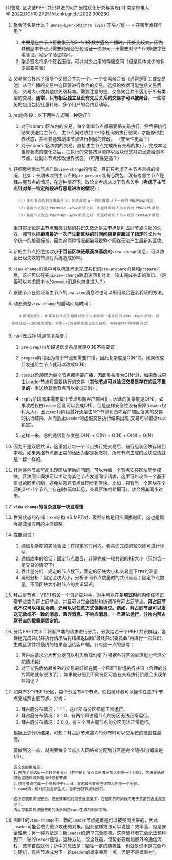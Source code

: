 [1]鲁意. 区块链PBFT共识算法的可扩展性优化研究与实现[D].南京邮电大学,2022.DOI:10.27251/d.cnki.gnjdc.2022.000230.



1. 聚合签名是什么？  `Boneh-Lynn-Shacham (BLS)` 签名方案  -- > 在哪里发挥作用？

   1. ~~主要是在主节点将收集到的2*f+1条数字签名广播时，用处比较大，因为其他副本节点只需要对聚合签名验证一次即可，不需要对 2 * f+1条数字签名验证，减少了验证时间。~~
   2. 聚合签名将多个签名压缩，可以减少占用的存储空间（但是具体减少的多少需要实验）

2. 交易聚合技术？将多个交易合并为一个，一个交易聚合者（通常是矿工或交易池）从已广播的交易中选择要进行聚合的交易。选择的依据可能包括交易费用、交易大小或其他优先级标准。需要注意的是，交易聚合并不适用于所有类型的交易。**通常，只有相互独立且没有先后关系的交易才可以被聚合**。一些常见的应用包括批量转账、多个用户的合约互动等。

3. reply阶段：以下两种方式哪一种更好？

   1. 对于commit区块内的交易，每个副本节点都需要把交易执行，然后把执行结果发送给主节点，主节点同时收到 2*f条相同的执行结果，才能修改世界状态，并且要通知副本节点进行相同的修改。 （安全性更高？）
   2. 对于commit区块内的交易，直接由主节点完成所有交易的执行，完成本地世界状态的变化之后，把执行的交易按照顺序以区块形式打包发送给副本节点，让副本节点修改世界状态。（可用性更高？）

4. 仔细思考副本节点启动`view-change`的情况，目前只考虑了主节点宕机的情况，比如：长期未收到主节点的`pre-prepare`或者心跳包。没有考虑主节点是拜占庭节点的情况，在这种情况下，改论文考虑从以下节点入手（**考虑了主节点针对某一特定阶段进行恶意进攻的情况**）：

   <img src="新东西.assets/image-20230719153110491-16897518829641.png" alt="image-20230719153110491" style="zoom:50%;" />

   但其实无论是主节点宕机引起的共识失效还是主节点是拜占庭节点引起的失效，都可以把**距离最近一次产生新区块的时间间隔是否超过了指定时长**作为一个统一的检测标准，因为这两种情况都会导致整个网络无法产生最新的区块。

5. 新的主节点拒绝接收**小于当前区块链最高块高度**的`view-change`消息，可以防止已经失效的节点对系统造成影响。
6. `view-change`消息中可以包含尚未完成共识的`pre-prepare`消息和`prepare`消息，这样可以在完成`view-change`后迅速回复对上一轮未完成共识的重启。（是否可以考虑把本地的`commit`消息也包含进入？）
7. 跟随节点在验证新主节点的`new-view`消息时也可以采用聚合签名验证的方法。
8. 动态调整`view-change`的启动间隔时间：

​	<img src="新东西.assets/image-20230719160107713.png" alt="image-20230719160107713" style="zoom:50%;" />



9. `PBFT`改成O(N)通信复杂度：

   1. `pre-prepare`阶段通信复杂度就是O(N)不需要该；

   2. `prepare`阶段因为每个节点都需要广播，因此复杂度是O(N^2)，如果改成只发送给主节点就可以改成O(N);
   3.  `commit`阶段因为每个节点都需要广播，因此复杂度为O(N^2)，如果改成只由Leader节点将需要执行的交易（**其他节点可以验证交易是存在的且不重复的**）发送给其他节点可以变成O(N)；
   4. `reply`阶段原本需要每个节点都向客户端回复，因此的复杂度是O(N)，如果改成仅由`Leader`回复可以变成O(1)，但是这样安全性没有保障(`Leader`权利太大)，因此`reply`阶段最好还是由N个节点负责向客户端回复某笔交易的执行结果，从而防止`Leader`的虚假交易执行结果出现(交易可以根据`txID`锁定)。
   5. 这样一来，总的通信复杂度是 O(N) + O(N) + O(N) + O(N) = O(N)
10. 因为不是双层共识，这里就让每一个节点执行完交易后，自行组装区块存储到本地。如果网络节点都正常的话因为都是状态机，所有节点生成的区块应该就是一模一样的。
11. 针对某些节点可能出现区块落后的问题，可以为每一个节点安装区块同步模块。区块同步模块可以主动向其他节点发送同步请求，这里可以设置一个基于信誉的同步机制，避免从恶意节点处同步到区块。比如：只有当一个区块在全网的2*f+1个节点上存在时(简单起见，查看区块哈希即可)，才会将其同步过来。
12. **`view-change`的复杂度那一块没看懂**
13. 世界状态的存储：k-v结构 VS MPT树，表型结构是用空间换时间，这也是现今高流量应用的主流策略。
14. 性能测试：

    1. 通信复杂度的实验验证：在规定的时间内，看共识完成的轮次即可进行评估。
    2. 通信成本的验证：固定节点数目，计算完成一轮共识的KB大小（只包含一笔交易的情况下）
    3. 吞吐量分析：规定的节点数下，固定的区块大小和交易量下`TPS`的测量
    4. 延迟分析：固定区块大小，分析不同节点数量时的共识延迟；固定节点数量，不同区块大小时节点的共识延迟。
15. 拜占庭节点：VBFT假设一个自适应对手。对手可以在**多项式时间内**使任何正常节点变为拜占庭节点，并且可以完全控制和协调所有拜占庭节点。**拜占庭节点不仅可以相互协调，还可以以任意方式偏离协议。**例如，拜占庭节点可以**发送无效或不一致的消息、丢弃消息、不响应消息**。**一旦算法运行，分片内拜占庭节点的数量是固定的。**

16. 分片PBFT共识：将客户端的请求进行分片，分发给若干个PBFT共识群组，各群组完成共识并执行请求后将结果返回给"最终共识委员会"再进行一次共识，生成区块并将最终的结果返回给客户端。针对这一点的思考：

    1. 客户端请求分片再分发可以引入负载均衡？(根据各分区的处理能力合理分配请求数)
    2. 对于又先后依赖关系的交易最好都在同一个PBFT群组执行共识（合理的分片策略就有说法了），如果被分配到不同分区可能在交易执行阶段会出现某些错误？

17. 如果有3个PBFT分区，每个分区有4个节点。假设破坏者可以操作任意3个节点变成拜占庭节点。分析：

    1. 拜占庭分布情况：1 1 1，这样所有分区都能正常运行。
    2. 拜占庭分布情况：2 1 0，有两个拜占庭节点的分区无法正常运行。
    3. 拜占庭分布情况：3 0 0，有三个拜占庭节点的分区无法正常运行。

    根据上述分析结果，可知：拜占庭节点被均匀分布时可以使系统的抗毁性最高。

    要做到这一点，就需要每个节点加入网络被分配到分区是完全随机的(概率是1/3)。

    ```
    该论文的策略是：
    1.先在全网选出一个领导者节点（并不是让节点自己决定加入到哪一个分区），方法是通过可验证随机函数选择领导者节点
    2.领导节点生成一个随机种子rand，决定其余节点应该加入到哪一个分区。
    3.rand隔一段时间就重新生成，重新分配节点到分区。
    ```

    ```
    这种方式确实很安全，但是效率相对而言就变低了，在相同的时间段内用于共识的占比就变少了。
    所以可能需要根据使用的场景调整rand生成的时间间隔。
    ```

    



17. PBFT的`view-change`中，新的`Leader`节点是谁是可以被预测出来的，因此`Leader`可能会成为重点攻击的对象。因此这样方法可以说是：效率高，但是安全性低；另一种方法是：新`Leader`的选举完全随机，这样破坏者完全无法预料到下一轮的`Leader`是谁，这种方法：安全性高，但势必要增加额外的通信流程，效率自然就低；折中的想法是：牺牲一定的随机性，也就是说不是完全均匀随机，有些节点成为下一轮`Leader`的概率会高一点，但是不是概率为1。
